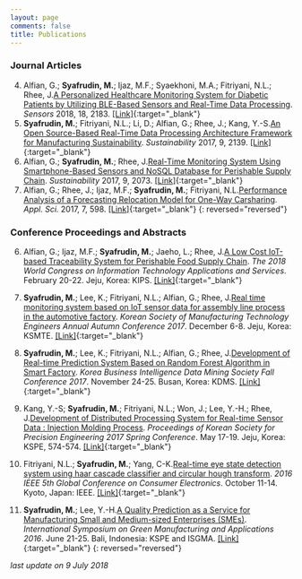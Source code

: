 ```yaml
---
layout: page
comments: false
title: Publications
---
```


### Journal Articles

4. Alfian, G.; **Syafrudin, M.**; Ijaz, M.F.; Syaekhoni, M.A.; Fitriyani, N.L.; Rhee, J.[A Personalized Healthcare Monitoring System for Diabetic Patients by Utilizing BLE-Based Sensors and Real-Time Data Processing](https://justudin.com/blog/A-Personalized-Healthcare-Monitoring-System-for-Diabetic-Patients-by-Utilizing-BLE-Based-Sensors-and-Real-Time-Data-Processing/). *Sensors* 2018, 18, 2183. [[Link]](https://doi.org/10.3390/s18072183){:target="_blank"}
3. **Syafrudin, M.**; Fitriyani, N.L.; Li, D.; Alfian, G.; Rhee, J.; Kang, Y.-S.[An Open Source-Based Real-Time Data Processing Architecture Framework for Manufacturing Sustainability](https://justudin.com/blog/An-Open-Source-Based-Real-Time-Data-Processing-Architecture-Framework-for-Manufacturing-Sustainability/). *Sustainability* 2017, 9, 2139. [[Link]](http://dx.doi.org/10.3390/su9112139){:target="_blank"}
2. Alfian, G.; **Syafrudin, M.**; Rhee, J.[Real-Time Monitoring System Using Smartphone-Based Sensors and NoSQL Database for Perishable Supply Chain](https://justudin.com/blog/A-Personalized-Healthcare-Monitoring-System-for-Diabetic-Patients-by-Utilizing-BLE-Based-Sensors-and-Real-Time-Data-Processing/). *Sustainability* 2017, 9, 2073. [[Link]](http://dx.doi.org/10.3390/su9112073){:target="_blank"}
1. Alfian, G.; Rhee, J.; Ijaz, M.F.; **Syafrudin, M.**; Fitriyani, N.L.[Performance Analysis of a Forecasting Relocation Model for One-Way Carsharing](https://justudin.com/blog/Performance-Analysis-of-a-Forecasting-Relocation-Model-for-One-Way-Carsharing/). *Appl. Sci.* 2017, 7, 598. [[Link]](http://dx.doi.org/10.3390/app7060598){:target="_blank"}
{: reversed="reversed"}


### Conference Proceedings and Abstracts

6. Alfian, G.; Ijaz, M.F.; **Syafrudin, M.**; Jaeho, L.; Rhee, J.[A Low Cost IoT-based Traceability System for Perishable Food Supply Chain](https://justudin.com/blog/A-Low-Cost-IoT-based-Traceability-System-for-Perishable-Food-Supply-Chain/). *The 2018 World Congress on Information Technology Applications and Services*. February 20-22. Jeju, Korea: KIPS. [[Link]](http://www.worlditcongress.org/2018/World-IT_2018_Programbook_v4.5.pdf){:target="_blank"}

5. **Syafrudin, M.**; Lee, K.; Fitriyani, N.L.; Alfian, G.; Rhee, J.[Real time monitoring system based on IoT sensor data for assembly line process in the automotive factory](https://justudin.com/blog/An-Open-Source-Based-Real-Time-Data-Processing-Architecture-Framework-for-Manufacturing-Sustainability/). *Korean Society of Manufacturing Technology Engineers Annual Autumn Conference 2017*. December 6-8. Jeju, Korea: KSMTE. [[Link]](http://www.dbpia.co.kr/Journal/ArticleDetail/NODE07285510){:target="_blank"}
4. **Syafrudin, M.**; Lee, K.; Fitriyani, N.L.; Alfian, G.; Rhee, J.[Development of Real-time Prediction System Based on Random Forest Algorithm in Smart Factory](https://justudin.com/blog/Development-of-Real-time-Prediction-System-Based-on-Random-Forest-Algorithm-in-Smart-Factory/). *Korea Business Intelligence Data Mining Society Fall Conference 2017*. November 24-25. Busan, Korea: KDMS. [[Link]](http://kdms.or.kr/board/read.asp?table=notice&m_no=253){:target="_blank"}
3. Kang, Y.-S; **Syafrudin, M.**; Fitriyani, N.L.; Won, J.; Lee, Y.-H.; Rhee, J.[Development of Distributed Processing System for Real-time Sensor Data : Injection Molding Process](https://justudin.com/blog/Development-of-Distributed-Processing-System-for-Real-time-Sensor-Data-Injection-Molding-Process/). *Proceedings of Korean Society for Precision Engineering 2017 Spring Conference*. May 17-19. Jeju, Korea: KSPE, 574-574. [[Link]](http://www.dbpia.co.kr/Journal/ArticleDetail/NODE07205708){:target="_blank"}
2. Fitriyani, N.L.; **Syafrudin, M.**; Yang, C-K.[Real-time eye state detection system using haar cascade classifier and circular hough transform](https://justudin.com/blog/Real-time-eye-state-detection-system-using-haar-cascade-classifier-and-circular-hough-transform/). *2016 IEEE 5th Global Conference on Consumer Electronics*. October 11-14. Kyoto, Japan: IEEE.  [[Link]](http://ieeexplore.ieee.org/document/7800424/){:target="_blank"}
1. **Syafrudin, M.**; Lee, Y.-H.[A Quality Prediction as a Service for Manufacturing Small and Medium-sized Enterprises (SMEs)](https://justudin.com/blog/A-Quality-Prediction-as-a-Service-for-Manufacturing-Small-and-Medium-sized-Enterprises-(SMEs)/). *International Symposium on Green Manufacturing and Applications 2016*. June 21-25. Bali, Indonesia: KSPE and ISGMA. [[Link]](http://2016.isgma.org/data/2016/04-ISGMA2016_pdf.zip){:target="_blank"}
{: reversed="reversed"}



*last update on 9 July 2018*